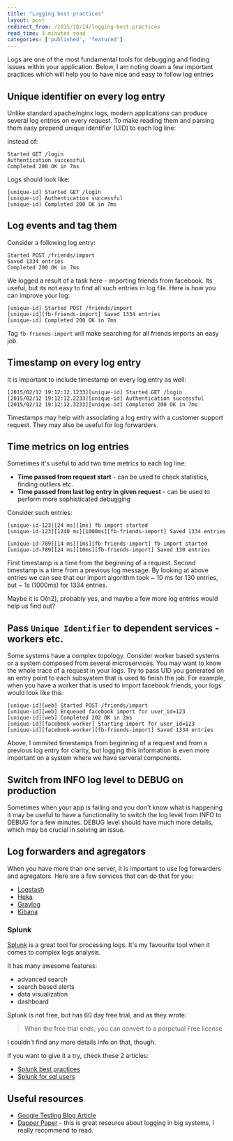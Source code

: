 ```yaml
---
title: "Logging best practices"
layout: post
redirect_from: /2015/10/14/logging-best-practices
read_time: 3 minutes read
categories: ['published', 'featured']
---
```


Logs are one of the most fundamental tools for debugging and finding issues
within your application. Below, I am noting down a few important practices which
will help you to have nice and easy to follow log entries

## Unique identifier on every log entry

Unlike standard apache/nginx logs, modern applications can produce several log
entries on every request. To make reading them and parsing them easy prepend
unique identifier (UID) to each log line:

Instead of:

```
Started GET /login
Authentication successful
Completed 200 OK in 7ms
```

Logs should look like:

```
[unique-id] Started GET /login
[unique-id] Authentication successful
[unique-id] Completed 200 OK in 7ms
```


## Log events and tag them

Consider a following log entry:

```
Started POST /friends/import
Saved 1334 entries
Completed 200 OK in 7ms
```

We logged a result of a task here - importing friends from facebook. Its useful,
but its not easy to find all such entries in log file. Here is how you can
improve your log:

```
[unique-id] Started POST /friends/import
[unique-id][fb-friends-import] Saved 1334 entries
[unique-id] Completed 200 OK in 7ms
```

Tag `fb-friends-import` will make searching for all friends imports an easy job.

## Timestamp on every log entry

It is important to include timestamp on every log entry as well:

```
[2015/02/12 19:12:12.1233][unique-id] Started GET /login
[2015/02/12 19:12:12.2233][unique-id] Authentication successful
[2015/02/12 19:12:12.3233][unique-id] Completed 200 OK in 7ms
```

Timestamps may help with associating a log entry with a customer support
request. They may also be useful for log forwarders.

## Time metrics on log entries

Sometimes it's useful to add two time metrics to each log line:

  * **Time passed from request start** - can be used to check statistics, finding outliers etc.
  * **Time passed from last log entry in given request** - can be used to perform more sophisticated debugging

Consider such entries:

```
[unique-id-123][24 ms][1ms] fb import started
[unique-id-123][1240 ms][1000ms][fb-friends-import] Saved 1334 entries

[unique-id-789][14 ms][1ms][fb-friends-import] fb import started
[unique-id-789][24 ms][10ms][fb-friends-import] Saved 130 entries
```

First timestamp is a time from the beginning of a request. Second timestamp is
a time from a previous log message. By looking at above entries we can see that
our import algorithm took ~ 10 ms for 130 entries, but ~ 1s (1000ms) for 1334 entries.

Maybe it is O(n2), probably yes, and maybe a few more log entries would help us find out?

## Pass `Unique Identifier` to dependent services - workers etc.

Some systems have a complex topology. Consider worker based systems or a system
composed from several microservices. You may want to know the whole trace of
a request in your logs. Try to pass UID you generated on an entry point to each
subsystem that is used to finish the job. For example, when you have a worker that
is used to import facebook friends, your logs would look like this:

```
[unique-id][web] Started POST /friends/import
[unique-id][web] Enqueued facebook import for user_id=123
[unique-id][web] Completed 202 OK in 2ms
[unique-id][facebook-worker] Starting import for user_id=123
[unique-id][facebook-worker][fb-friends-import] Saved 1334 entries
```

Above, I ommited timestamps from beginning of a request and from a previous log entry for clarity,
but logging this information is even more important on a system where we have serveral components.

## Switch from INFO log level to DEBUG on production

Sometimes when your app is failing and you don't know what is happening
it may be useful to have a functionality to switch the log level from INFO to DEBUG
for a few minutes. DEBUG level should have much more details, which may be crucial
in solving an issue.

## Log forwarders and agregators

When you have more than one server, it is important to use log forwarders and
agregators. Here are a few services that can do that for you:

* [Logstash](https://www.elastic.co/products/logstash)
* [Heka](https://github.com/mozilla-services/heka)
* [Graylog](https://www.graylog.org/)
* [Kibana](https://www.elastic.co/products/kibana)

### Splunk

[Splunk](http://www.splunk.com/) is a great tool for processing logs.
It's my favourite tool when it comes to complex logs analysis.

It has many awesome features:

* advanced search
* search based alerts
* data visualization
* dashboard

Splunk is not free, but has 60 day free trial, and as they wrote:

> When the free trial ends, you can convert to a perpetual Free license

I couldn't find any more details info on that, though.

If you want to give it a try, check these 2 articles:

* [Splunk best practices](http://dev.splunk.com/view/logging-best-practices/SP-CAAADP6)
* [Splunk for sql users](http://docs.splunk.com/Documentation/Splunk/5.0/SearchReference/SQLtoSplunk)

## Useful resources

* [Google Testing Blog Article](http://googletesting.blogspot.ch/2013/06/optimal-logging.html)
* [Dapper Paper](http://research.google.com/pubs/pub36356.html) - this is great resource about logging in big systems, I really recommend to read.
